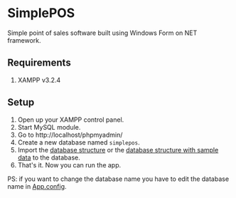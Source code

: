 # SimplePOS

Simple point of sales software built using Windows Form on NET framework.

## Requirements

1. XAMPP v3.2.4

## Setup

1. Open up your XAMPP control panel.
2. Start MySQL module.
3. Go to http://localhost/phpmyadmin/
4. Create a new database named `simplepos`.
5. Import the [database structure](https://raw.githubusercontent.com/deddyromnan/SimplePOS/master/SimplePOS/database/simplepos.sql) or the [database structure with sample data](https://raw.githubusercontent.com/deddyromnan/SimplePOS/master/SimplePOS/database/simplepos_with_data.sql) to the database.
6. That's it. Now you can run the app.

PS: if you want to change the database name you have to edit the database name in [App.config](https://github.com/deddyromnan/SimplePOS/blob/master/SimplePOS/App.config).
